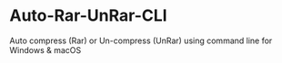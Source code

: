 # Auto-Rar-UnRar-CLI
Auto compress (Rar) or Un-compress (UnRar) using command line for Windows &amp; macOS
